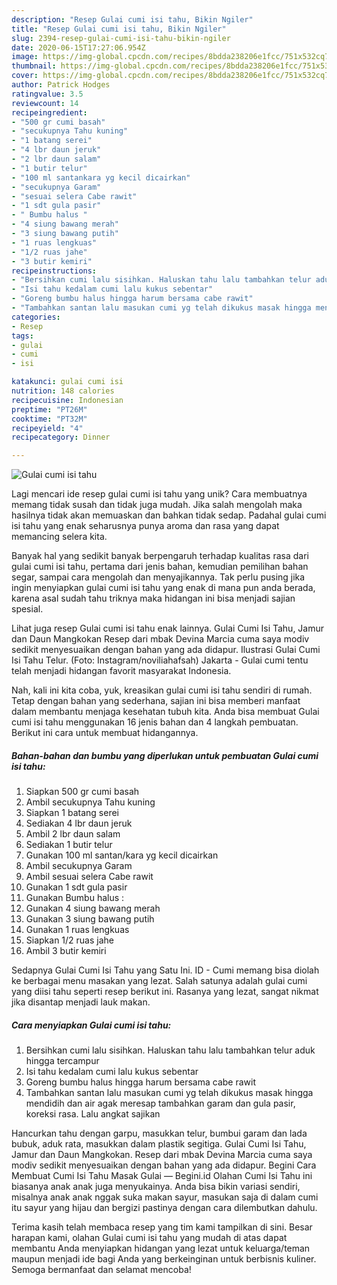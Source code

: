 ```yaml
---
description: "Resep Gulai cumi isi tahu, Bikin Ngiler"
title: "Resep Gulai cumi isi tahu, Bikin Ngiler"
slug: 2394-resep-gulai-cumi-isi-tahu-bikin-ngiler
date: 2020-06-15T17:27:06.954Z
image: https://img-global.cpcdn.com/recipes/8bdda238206e1fcc/751x532cq70/gulai-cumi-isi-tahu-foto-resep-utama.jpg
thumbnail: https://img-global.cpcdn.com/recipes/8bdda238206e1fcc/751x532cq70/gulai-cumi-isi-tahu-foto-resep-utama.jpg
cover: https://img-global.cpcdn.com/recipes/8bdda238206e1fcc/751x532cq70/gulai-cumi-isi-tahu-foto-resep-utama.jpg
author: Patrick Hodges
ratingvalue: 3.5
reviewcount: 14
recipeingredient:
- "500 gr cumi basah"
- "secukupnya Tahu kuning"
- "1 batang serei"
- "4 lbr daun jeruk"
- "2 lbr daun salam"
- "1 butir telur"
- "100 ml santankara yg kecil dicairkan"
- "secukupnya Garam"
- "sesuai selera Cabe rawit"
- "1 sdt gula pasir"
- " Bumbu halus "
- "4 siung bawang merah"
- "3 siung bawang putih"
- "1 ruas lengkuas"
- "1/2 ruas jahe"
- "3 butir kemiri"
recipeinstructions:
- "Bersihkan cumi lalu sisihkan. Haluskan tahu lalu tambahkan telur aduk hingga tercampur"
- "Isi tahu kedalam cumi lalu kukus sebentar"
- "Goreng bumbu halus hingga harum bersama cabe rawit"
- "Tambahkan santan lalu masukan cumi yg telah dikukus masak hingga mendidih dan air agak meresap tambahkan garam dan gula pasir, koreksi rasa. Lalu angkat sajikan"
categories:
- Resep
tags:
- gulai
- cumi
- isi

katakunci: gulai cumi isi 
nutrition: 148 calories
recipecuisine: Indonesian
preptime: "PT26M"
cooktime: "PT32M"
recipeyield: "4"
recipecategory: Dinner

---
```



![Gulai cumi isi tahu](https://img-global.cpcdn.com/recipes/8bdda238206e1fcc/751x532cq70/gulai-cumi-isi-tahu-foto-resep-utama.jpg)

Lagi mencari ide resep gulai cumi isi tahu yang unik? Cara membuatnya memang tidak susah dan tidak juga mudah. Jika salah mengolah maka hasilnya tidak akan memuaskan dan bahkan tidak sedap. Padahal gulai cumi isi tahu yang enak seharusnya punya aroma dan rasa yang dapat memancing selera kita.

Banyak hal yang sedikit banyak berpengaruh terhadap kualitas rasa dari gulai cumi isi tahu, pertama dari jenis bahan, kemudian pemilihan bahan segar, sampai cara mengolah dan menyajikannya. Tak perlu pusing jika ingin menyiapkan gulai cumi isi tahu yang enak di mana pun anda berada, karena asal sudah tahu triknya maka hidangan ini bisa menjadi sajian spesial.

Lihat juga resep Gulai cumi isi tahu enak lainnya. Gulai Cumi Isi Tahu, Jamur dan Daun Mangkokan Resep dari mbak Devina Marcia cuma saya modiv sedikit menyesuaikan dengan bahan yang ada didapur. Ilustrasi Gulai Cumi Isi Tahu Telur. (Foto: Instagram/noviliahafsah) Jakarta - Gulai cumi tentu telah menjadi hidangan favorit masyarakat Indonesia.


Nah, kali ini kita coba, yuk, kreasikan gulai cumi isi tahu sendiri di rumah. Tetap dengan bahan yang sederhana, sajian ini bisa memberi manfaat dalam membantu menjaga kesehatan tubuh kita. Anda bisa membuat Gulai cumi isi tahu menggunakan 16 jenis bahan dan 4 langkah pembuatan. Berikut ini cara untuk membuat hidangannya.

<!--inarticleads1-->

##### Bahan-bahan dan bumbu yang diperlukan untuk pembuatan Gulai cumi isi tahu:

1. Siapkan 500 gr cumi basah
1. Ambil secukupnya Tahu kuning
1. Siapkan 1 batang serei
1. Sediakan 4 lbr daun jeruk
1. Ambil 2 lbr daun salam
1. Sediakan 1 butir telur
1. Gunakan 100 ml santan/kara yg kecil dicairkan
1. Ambil secukupnya Garam
1. Ambil sesuai selera Cabe rawit
1. Gunakan 1 sdt gula pasir
1. Gunakan  Bumbu halus :
1. Gunakan 4 siung bawang merah
1. Gunakan 3 siung bawang putih
1. Gunakan 1 ruas lengkuas
1. Siapkan 1/2 ruas jahe
1. Ambil 3 butir kemiri


Sedapnya Gulai Cumi Isi Tahu yang Satu Ini. ID - Cumi memang bisa diolah ke berbagai menu masakan yang lezat. Salah satunya adalah gulai cumi yang diisi tahu seperti resep berikut ini. Rasanya yang lezat, sangat nikmat jika disantap menjadi lauk makan. 

<!--inarticleads2-->

##### Cara menyiapkan Gulai cumi isi tahu:

1. Bersihkan cumi lalu sisihkan. Haluskan tahu lalu tambahkan telur aduk hingga tercampur
1. Isi tahu kedalam cumi lalu kukus sebentar
1. Goreng bumbu halus hingga harum bersama cabe rawit
1. Tambahkan santan lalu masukan cumi yg telah dikukus masak hingga mendidih dan air agak meresap tambahkan garam dan gula pasir, koreksi rasa. Lalu angkat sajikan


Hancurkan tahu dengan garpu, masukkan telur, bumbui garam dan lada bubuk, aduk rata, masukkan dalam plastik segitiga. Gulai Cumi Isi Tahu, Jamur dan Daun Mangkokan. Resep dari mbak Devina Marcia cuma saya modiv sedikit menyesuaikan dengan bahan yang ada didapur. Begini Cara Membuat Cumi Isi Tahu Masak Gulai — Begini.id Olahan Cumi Isi Tahu ini biasanya anak anak juga menyukainya. Anda bisa bikin variasi sendiri, misalnya anak anak nggak suka makan sayur, masukan saja di dalam cumi itu sayur yang hijau dan bergizi pastinya dengan cara dilembutkan dahulu. 

Terima kasih telah membaca resep yang tim kami tampilkan di sini. Besar harapan kami, olahan Gulai cumi isi tahu yang mudah di atas dapat membantu Anda menyiapkan hidangan yang lezat untuk keluarga/teman maupun menjadi ide bagi Anda yang berkeinginan untuk berbisnis kuliner. Semoga bermanfaat dan selamat mencoba!
